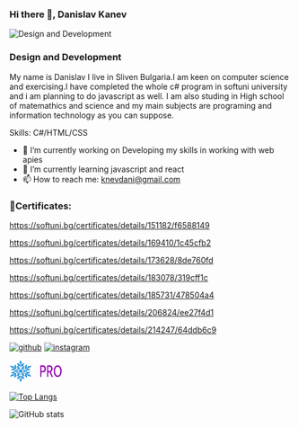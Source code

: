 ### Hi there 👋, Danislav Kanev

![Design and Development](https://user-images.githubusercontent.com/61475220/96919833-f701bb80-14c9-11eb-8eea-1c46ba92b906.jpg)

### Design and Development
My name is Danislav I live in Sliven Bulgaria.I am keen on computer science and exercising.I have completed the whole c# program in softuni university and i am planning to do javascript as well.
I am also studing in High school of matemathics and science and my main subjects are programing and information technology as you can suppose.

Skills: C#/HTML/CSS

- 🔭 I’m currently working on Developing my skills in working with web apies 
- 🌱 I’m currently learning javascript and react 
- 📫 How to reach me: knevdani@gmail.com

### 📑Certificates:
https://softuni.bg/certificates/details/151182/f6588149

https://softuni.bg/certificates/details/169410/1c45cfb2

https://softuni.bg/certificates/details/173628/8de760fd

https://softuni.bg/certificates/details/183078/319cff1c

https://softuni.bg/certificates/details/185731/478504a4

https://softuni.bg/certificates/details/206824/ee27f4d1

https://softuni.bg/certificates/details/214247/64ddb6c9



[<img src='https://cdn.jsdelivr.net/npm/simple-icons@3.0.1/icons/github.svg' alt='github' height='40'>](https://github.com/Drexysw)  [<img src='https://cdn.jsdelivr.net/npm/simple-icons@3.0.1/icons/instagram.svg' alt='instagram' height='40'>](https://www.instagram.com/_denkata.sw_/)  

<a href='https://archiveprogram.github.com/'><img src='https://raw.githubusercontent.com/acervenky/animated-github-badges/master/assets/acbadge.gif' width='40' height='40'></a> <a href='https://github.com/pricing'><img src='https://raw.githubusercontent.com/acervenky/animated-github-badges/master/assets/pro.gif' width='40' height='40'></a> 

[![Top Langs](https://github-readme-stats.vercel.app/api/top-langs/?username=Drexysw)](https://github.com/anuraghazra/github-readme-stats)

![GitHub stats](https://github-readme-stats.vercel.app/api?username=Drexysw&show_icons=true&count_private=true)  

